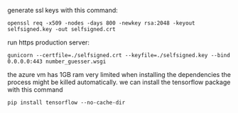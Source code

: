generate ssl keys with this command:
```
openssl req -x509 -nodes -days 800 -newkey rsa:2048 -keyout selfsigned.key -out selfsigned.crt
```

run https production server:
 ```
gunicorn --certfile=./selfsigned.crt --keyfile=./selfsigned.key --bind 0.0.0.0:443 number_guesser.wsgi
 ```

the azure vm has 1GB ram very limited
when installing the dependencies the process might be killed automatically.
we can install the tensorflow package with this command
```
pip install tensorflow --no-cache-dir
```


